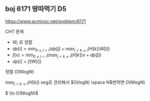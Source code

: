 boj 6171 땅따먹기 D5
-

https://www.acmicpc.net/problem/6171

CHT 문제

- $W_i$ 로 정렬
- $dp[i] = min_{0\le j < i}(dp[j]+max_{j < k\le i}(H[k]) W[i])$
- $f(x) = min_{0\le j < i}(max_{j< k\le i}(H[k])x+dp[j])$
- $dp[i] = f(W[i])$

정렬 $O(NlogN)$

$max_{j < k \le i}(H[k])$ seg로 관리해서 $O(logN) \space N$번하면 $O(NlogN)$

$ \to O(NlogN)$ 
